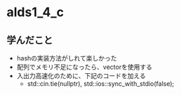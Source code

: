 # alds1_4_c

## 学んだこと

- hashの実装方法がしれて楽しかった
- 配列でメモリ不足になったら、vectorを使用する
- 入出力高速化のために、下記のコードを加える
  - std::cin.tie(nullptr), std::ios::sync_with_stdio(false);
